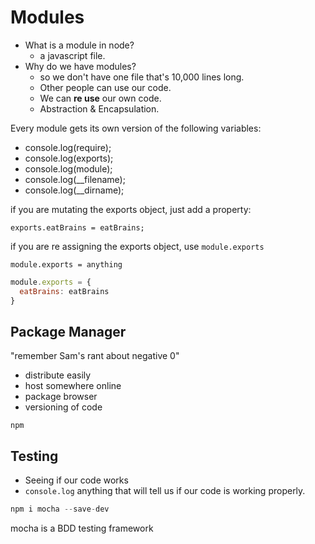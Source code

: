 # Modules

* What is a module in node?
  - a javascript file.
* Why do we have modules?
  - so we don't have one file that's 10,000 lines long.
  - Other people can use our code.
  - We can **re use** our own code.
  - Abstraction & Encapsulation.


Every module gets its own version of the following variables:

* console.log(require);
* console.log(exports);
* console.log(module);
* console.log(__filename);
* console.log(__dirname);

if you are mutating the exports object, just add a property:

`exports.eatBrains = eatBrains;`

if you are re assigning the exports object, use  `module.exports`

`module.exports = anything`

```js
module.exports = {
  eatBrains: eatBrains
}
```

## Package Manager

"remember Sam's rant about negative 0"

- distribute easily
- host somewhere online
- package browser
- versioning of code

`npm`

## Testing

* Seeing if our code works
* `console.log` anything that will tell us if our code is working properly.

```js
npm i mocha --save-dev
```

mocha is a BDD testing framework
